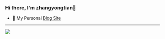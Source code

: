 ### Hi there, I'm zhangyongtian👋

<!--
**zhangyongtian/zhangyongtian** is a ✨ _special_ ✨ repository because its `README.md` (this file) appears on your GitHub profile.

Here are some ideas to get you started:

- 🔭 I’m currently working on ...
- 🌱 I’m currently learning ...
- 👯 I’m looking to collaborate on ...
- 🤔 I’m looking for help with ...
- 💬 Ask me about ...
- 📫 How to reach me: ...
- 😄 Pronouns: ...
- ⚡ Fun fact: ...
-->

- 🤔 My Personal [Blog Site](https://zhangyongtian.github.io/docs/%E6%95%B0%E4%BB%93%E7%90%86%E8%AE%BA/%E5%85%AC%E5%8F%B8%E5%B8%B8%E7%94%A8%E6%95%B0%E6%8D%AE%E5%A4%84%E7%90%86%E6%9E%B6%E6%9E%84)

---

<img  src="https://github-readme-stats.vercel.app/api?username=zhangyongtian&show_icons=true&theme=cobalt">


